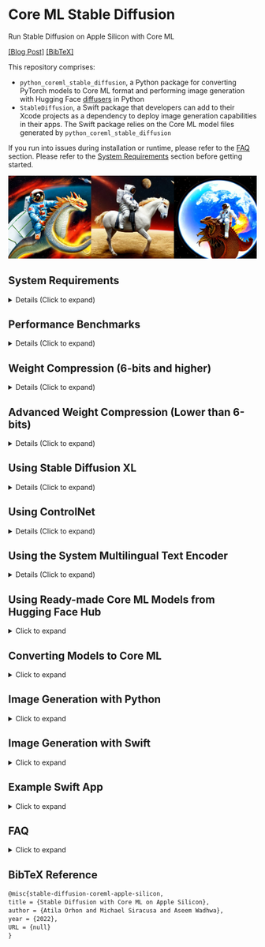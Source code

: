 # Core ML Stable Diffusion

Run Stable Diffusion on Apple Silicon with Core ML

[\[Blog Post\]](https://machinelearning.apple.com/research/stable-diffusion-coreml-apple-silicon) [\[BibTeX\]](#bibtex)


This repository comprises:

- `python_coreml_stable_diffusion`, a Python package for converting PyTorch models to Core ML format and performing image generation with Hugging Face [diffusers](https://github.com/huggingface/diffusers) in Python
- `StableDiffusion`, a Swift package that developers can add to their Xcode projects as a dependency to deploy image generation capabilities in their apps. The Swift package relies on the Core ML model files generated by `python_coreml_stable_diffusion`

If you run into issues during installation or runtime, please refer to the [FAQ](#faq) section. Please refer to the [System Requirements](#system-requirements) section before getting started.

<img src="assets/readme_reel.png">

## <a name="system-requirements"></a> System Requirements

<details>
  <summary> Details (Click to expand) </summary>

Model Conversion:

 macOS  | Python | coremltools |
:------:|:------:|:-----------:|
  13.1  | 3.8    |    7.0      |

Project Build:

  macOS | Xcode | Swift |
:------:|:-----:|:-----:|
  13.1  | 14.3  |  5.8  |

Target Device Runtime:

  macOS | iPadOS, iOS |
:------:|:-----------:|
  13.1  |     16.2    |

Target Device Runtime ([With Memory Improvements](#compression-6-bits-and-higher)):

  macOS | iPadOS, iOS |
:------:|:-----------:|
  14.0  |     17.0    |

Target Device Hardware Generation:

  Mac   |  iPad   | iPhone  |
:------:|:-------:|:-------:|
   M1   |   M1    |  A14    |

</details>


## <a name="performance-benchmark"></a> Performance Benchmarks

<details>
  <summary> Details (Click to expand) </summary>


[`stabilityai/stable-diffusion-2-1-base`](https://huggingface.co/apple/coreml-stable-diffusion-2-1-base) (512x512)



|        Device         | `--compute-unit`| `--attention-implementation` | End-to-End Latency (s) | Diffusion Speed (iter/s) |
| --------------------- | --------------- | ---------------------------- | ---------------------- | ------------------------ |
| iPhone 12 Mini        | `CPU_AND_NE`    |      `SPLIT_EINSUM_V2`       |      18.5*             |        1.44              |
| iPhone 12 Pro Max     | `CPU_AND_NE`    |      `SPLIT_EINSUM_V2`       |      15.4              |        1.45              |
| iPhone 13             | `CPU_AND_NE`    |      `SPLIT_EINSUM_V2`       |      10.8*             |        2.53              |
| iPhone 13 Pro Max     | `CPU_AND_NE`    |      `SPLIT_EINSUM_V2`       |      10.4              |        2.55              |
| iPhone 14             | `CPU_AND_NE`    |      `SPLIT_EINSUM_V2`       |      8.6               |        2.57              |
| iPhone 14 Pro Max     | `CPU_AND_NE`    |      `SPLIT_EINSUM_V2`       |      7.9               |        2.69              |
| iPad Pro (M1)         | `CPU_AND_NE`    |      `SPLIT_EINSUM_V2`       |      11.2              |        2.19              |
| iPad Pro (M2)         | `CPU_AND_NE`    |      `SPLIT_EINSUM_V2`       |      7.0               |        3.07              |

<details>
  <summary> Details (Click to expand) </summary>

- This benchmark was conducted by Apple and Hugging Face using public beta versions of iOS 17.0, iPadOS 17.0 and macOS 14.0 Seed 8 in August 2023.
- The performance data was collected using the `benchmark` branch of the [Diffusers app](https://github.com/huggingface/swift-coreml-diffusers)
- Swift code is not fully optimized, introducing up to ~10% overhead unrelated to Core ML model execution.
- The median latency value across 5 back-to-back end-to-end executions are reported
- The image generation procedure follows the standard configuration: 20 inference steps, 512x512 output image resolution, 77 text token sequence length, classifier-free guidance (batch size of 2 for unet).
- The actual prompt length does not impact performance because the Core ML model is converted with a static shape that computes the forward pass for all of the 77 elements (`tokenizer.model_max_length`) in the text token sequence regardless of the actual length of the input text.
- Weights are compressed to 6 bit precision. Please refer to [this section](#compression-6-bits-and-higher) for details.
- Activations are in float16 precision for both the GPU and the Neural Engine.
- `*` indicates that the [reduceMemory](https://github.com/apple/ml-stable-diffusion/blob/main/swift/StableDiffusion/pipeline/StableDiffusionPipeline.swift#L91) option was enabled which loads and unloads models just-in-time to avoid memory shortage. This added up to 2 seconds to the end-to-end latency.
- In the benchmark table, we report the best performing `--compute-unit` and `--attention-implementation` values per device. The former does not modify the Core ML model and can be applied during runtime. The latter modifies the Core ML model. Note that the best performing compute unit is model version and hardware-specific.
- Note that the performance optimizations in this repository (e.g. `--attention-implementation`) are generally applicable to Transformers and not customized to Stable Diffusion. Better performance may be observed upon custom kernel tuning. Therefore, these numbers do not represent **peak** HW capability.
- Performance may vary across different versions of Stable Diffusion due to architecture changes in the model itself. Each reported number is specific to the model version mentioned in that context.
- Performance may vary due to factors like increased system load from other applications or suboptimal device thermal state.

</details>


[`stabilityai/stable-diffusion-xl-base-1.0-ios`](https://huggingface.co/apple/coreml-stable-diffusion-xl-base-ios) (768x768)

|        Device         | `--compute-unit`| `--attention-implementation` | End-to-End Latency (s) | Diffusion Speed (iter/s) |
| --------------------- | --------------- | ---------------------------- | ---------------------- | ------------------------ |
| iPhone 12 Pro         | `CPU_AND_NE`    |      `SPLIT_EINSUM`          |            116*        |        0.50              |
| iPhone 13 Pro Max     | `CPU_AND_NE`    |      `SPLIT_EINSUM`          |            86*         |        0.68              |
| iPhone 14 Pro Max     | `CPU_AND_NE`    |      `SPLIT_EINSUM`          |            77*         |        0.83              |
| iPhone 15 Pro Max     | `CPU_AND_NE`    |      `SPLIT_EINSUM`          |            31          |        0.85              |
| iPad Pro (M1)         | `CPU_AND_NE`    |      `SPLIT_EINSUM`          |            36          |        0.69              |
| iPad Pro (M2)         | `CPU_AND_NE`    |      `SPLIT_EINSUM`          |            27          |        0.98              |

<details>
  <summary> Details (Click to expand) </summary>

- This benchmark was conducted by Apple and Hugging Face using iOS 17.0.2 and iPadOS 17.0.2 in September 2023.
- The performance data was collected using the `benchmark` branch of the [Diffusers app](https://github.com/huggingface/swift-coreml-diffusers)
- The median latency value across 5 back-to-back end-to-end executions are reported
- The image generation procedure follows this configuration: 20 inference steps, 768x768 output image resolution, 77 text token sequence length, classifier-free guidance (batch size of 2 for unet).
- `Unet.mlmodelc` is compressed to 4.04 bit precision following the [Mixed-Bit Palettization](#compression-lower-than-6-bits) algorithm recipe published [here](https://huggingface.co/apple/coreml-stable-diffusion-mixed-bit-palettization/blob/main/recipes/stabilityai-stable-diffusion-xl-base-1.0_palettization_recipe.json)
- All models except for `Unet.mlmodelc` are compressed to 16 bit precision
- [madebyollin/sdxl-vae-fp16-fix](https://huggingface.co/madebyollin/sdxl-vae-fp16-fix) by [@madebyollin](https://github.com/madebyollin) was used as the source PyTorch model for `VAEDecoder.mlmodelc` in order to enable float16 weight and activation quantization for the VAE model.
- `--attention-implementation SPLIT_EINSUM` is chosen in lieu of `SPLIT_EINSUM_V2` due to the prohibitively long compilation time of the latter
- `*` indicates that the [reduceMemory](https://github.com/apple/ml-stable-diffusion/blob/main/swift/StableDiffusion/pipeline/StableDiffusionPipeline.swift#L91) option was enabled which loads and unloads models just-in-time to avoid memory shortage. This added significant overhead to the end-to-end latency. Note that end-to-end latency difference between `iPad Pro (M1)` and `iPhone 13 Pro Max` despite identical diffusion speed.
- The actual prompt length does not impact performance because the Core ML model is converted with a static shape that computes the forward pass for all of the 77 elements (`tokenizer.model_max_length`) in the text token sequence regardless of the actual length of the input text.
- In the benchmark table, we report the best performing `--compute-unit` and `--attention-implementation` values per device. The former does not modify the Core ML model and can be applied during runtime. The latter modifies the Core ML model. Note that the best performing compute unit is model version and hardware-specific.
- Note that the performance optimizations in this repository (e.g. `--attention-implementation`) are generally applicable to Transformers and not customized to Stable Diffusion. Better performance may be observed upon custom kernel tuning. Therefore, these numbers do not represent **peak** HW capability.
- Performance may vary across different versions of Stable Diffusion due to architecture changes in the model itself. Each reported number is specific to the model version mentioned in that context.
- Performance may vary due to factors like increased system load from other applications or suboptimal device thermal state.


</details>



[`stabilityai/stable-diffusion-xl-base-1.0`](https://huggingface.co/apple/coreml-stable-diffusion-xl-base) (1024x1024)

|        Device         | `--compute-unit`| `--attention-implementation` | End-to-End Latency (s) | Diffusion Speed (iter/s) |
| --------------------- | --------------- | ---------------------------- | ---------------------- | ------------------------ |
| MacBook Pro (M1 Max)  | `CPU_AND_GPU`   |      `ORIGINAL`              |      46                |        0.46              |
| MacBook Pro (M2 Max)  | `CPU_AND_GPU`   |      `ORIGINAL`              |      37                |        0.57              |
| Mac Studio (M1 Ultra) | `CPU_AND_GPU`   |      `ORIGINAL`              |      25                |        0.89              |
| Mac Studio (M2 Ultra) | `CPU_AND_GPU`   |      `ORIGINAL`              |      20                |        1.11              |

<details>
  <summary> Details (Click to expand) </summary>

- This benchmark was conducted by Apple and Hugging Face using public beta versions of iOS 17.0, iPadOS 17.0 and macOS 14.0 in July 2023.
- The performance data was collected by running the `StableDiffusion` Swift pipeline.
- The median latency value across 3 back-to-back end-to-end executions are reported
- The image generation procedure follows the standard configuration: 20 inference steps, 1024x1024 output image resolution, classifier-free guidance (batch size of 2 for unet).
- Weights and activations are in float16 precision
- Performance may vary across different versions of Stable Diffusion due to architecture changes in the model itself. Each reported number is specific to the model version mentioned in that context.
- Performance may vary due to factors like increased system load from other applications or suboptimal device thermal state. Given these factors, we do not report sub-second variance in latency.

</details>
</details>


## <a name="compression-6-bits-and-higher"></a> Weight Compression (6-bits and higher)

<details>
  <summary> Details (Click to expand) </summary>

coremltools-7.0 supports advanced weight compression techniques for [pruning](https://coremltools.readme.io/v7.0/docs/pruning), [palettization](https://coremltools.readme.io/v7.0/docs/palettization-overview) and [linear 8-bit quantization](https://coremltools.readme.io/v7.0/docs/quantization-aware-training). For these techniques, `coremltools.optimize.torch.*` includes APIs that require fine-tuning to maintain accuracy at higher compression rates whereas `coremltools.optimize.coreml.*` includes APIs that are applied post-training and are data-free.

We demonstrate how data-free [post-training palettization](https://coremltools.readme.io/v7.0/docs/post-training-palettization) implemented in `coremltools.optimize.coreml.palettize_weights` enables us to achieve greatly improved performance for Stable Diffusion on mobile devices. This API implements the [Fast Exact k-Means](https://arxiv.org/abs/1701.07204) algorithm for optimal weight clustering which yields more accurate palettes. Using `--quantize-nbits {2,4,6,8}` during [conversion](#converting-models-to-coreml) is going to apply this compression to the unet and text_encoder models.

For best results, we recommend [training-time palettization](https://coremltools.readme.io/v7.0/docs/training-time-palettization): `coremltools.optimize.torch.palettization.DKMPalettizer` if fine-tuning your model is feasible. This API implements the [Differentiable k-Means (DKM)](https://machinelearning.apple.com/research/differentiable-k-means) learned palettization algorithm. In this exercise, we stick to post-training palettization for the sake of simplicity and ease of reproducibility.

The Neural Engine is capable of accelerating models with low-bit palettization: 1, 2, 4, 6 or 8 bits. With iOS 17 and macOS 14, compressed weights for Core ML models can be just-in-time decompressed during runtime (as opposed to ahead-of-time decompression upon load) to match the precision of activation tensors. This yields significant memory savings and enables models to run on devices with smaller RAM (e.g. iPhone 12 Mini). In addition, compressed weights are faster to fetch from memory which reduces the latency of memory bandwidth-bound layers. The just-in-time decompression behavior depends on the compute unit, layer type and hardware generation.

| Weight Precision | `--compute-unit`   | [`stabilityai/stable-diffusion-2-1-base`](https://huggingface.co/apple/coreml-stable-diffusion-2-1-base) generating *"a high quality photo of a surfing dog"* |
| :---------------:| :----------------: | ------------------------------------------------------  |
| 6-bit            | cpuAndNeuralEngine | <img src="assets/palette6_cpuandne_readmereel.png"> |
| 16-bit           | cpuAndNeuralEngine | <img src="assets/float16_cpuandne_readmereel.png">  |
| 16-bit           | cpuAndGPU          | <img src="assets/float16_gpu_readmereel.png"> |

Note that there are minor differences across 16-bit (float16) and 6-bit results. These differences are comparable to the differences across float16 and float32 or differences across compute units as exemplified above. We recommend a minimum of 6 bits for palettizing Stable Diffusion. Smaller number of bits (1, 2 and 4) will require either fine-tuning or advanced palettization techniques such as [MBP](#compression-lower-than-6-bits).

Resources:
- [Core ML Tools Docs: Optimizing Models](https://coremltools.readme.io/v7.0/docs/optimizing-models)
- [WWDC23 Session Video: Use Core ML Tools for machine learning model compression](https://developer.apple.com/videos/play/wwdc2023/10047)

</details>

## <a name="compression-lower-than-6-bits"></a> Advanced Weight Compression (Lower than 6-bits)

<details>
  <summary> Details (Click to expand) </summary>

This section describes an advanced compression algorithm called [Mixed-Bit Palettization (MBP)](https://huggingface.co/blog/stable-diffusion-xl-coreml#what-is-mixed-bit-palettization) built on top of the [Post-Training Weight Palettization tools from coremltools-7.0](https://apple.github.io/coremltools/docs-guides/source/post-training-palettization.html).

MBP builds a per-layer "palettization recipe" by picking a suitable number of bits among the Neural Engine supported bit-widths of 1, 2, 4, 6 and 8 in order to achieve the minimum average bit-width while maintaining a desired level of signal strength. The signal strength is measured by comparing the compressed model's output to that of the original float16 model. Given the same random seed and text prompts, PSNR between denoised latents is computed. The compression rate will depend on the model version as well as the tolerance for signal loss (drop in PSNR) since this algorithm is adaptive.

| 3.41-bit | 4.50-bit | 6.55-bit | 16-bit (original) |
| :-------:| :-------:| :-------:| :----------------:|
| <img src="assets/mbp/a_high_quality_photo_of_a_surfing_dog.7667.final_3.41-bits.png"> | <img src="assets/mbp/a_high_quality_photo_of_a_surfing_dog.7667.final_4.50-bits.png">  | <img src="assets/mbp/a_high_quality_photo_of_a_surfing_dog.7667.final_6.55-bits.png"> | <img src="assets/mbp/a_high_quality_photo_of_a_surfing_dog.7667.final_float16_original.png"> |


For example, the original float16 [stabilityai/stable-diffusion-xl-base-1.0](https://huggingface.co/stabilityai/stable-diffusion-xl-base-1.0) model has an ~82 dB signal strength. Naively applying [linear 8-bit quantization](https://coremltools.readme.io/docs/data-free-quantization) to the Unet model drops the signal to ~65 dB. Instead, applying MBP yields an average of 2.81-bits quantization while maintaining a signal strength of ~67 dB. This technique generally yields better results compared to using `--quantize-nbits` during model conversion but requires a "pre-analysis" run that takes up to a few hours on a single GPU (`mps` or `cuda`).

Here is the signal strength (PSNR in dB) versus model size reduction (% of float16 size) for `stabilityai/stable-diffusion-xl-base-1.0`. The `{1,2,4,6,8}-bit` curves are generated by progresssively palettizing more layers using a palette with fixed number of bits. The layers were ordered in ascending order of their isolated impact to end-to-end signal strength so the cumulative compression's impact is delayed as much as possible. The mixed-bit curve is based on falling back to a higher number of bits as soon as a layer's isolated impact to end-to-end signal integrity drops below a threshold. Note that all curves based on palettization outperform linear 8-bit quantization at the same model size except for 1-bit.

<img src="assets/mbp/stabilityai_stable-diffusion-xl-base-1.0_psnr_vs_size.png" width="640">

Here are the steps for applying this technique on another model version:

**Step 1:** Run the pre-analysis script to generate "recipes" with varying signal strength:

```python
python -m python_coreml_stable_diffusion.mixed_bit_compression_pre_analysis --model-version <model-version> -o <output-dir>
```

For popular base models, you may find the pre-computed pre-analysis results [here](https://huggingface.co/apple/coreml-stable-diffusion-mixed-bit-palettization/tree/main/recipes). Fine-tuned models models are likely to honor the recipes of their corresponding base models but this is untested.


**Step 2:** The resulting JSON file from Step 1 will list "baselines", e.g.:

```json
{
  "model_version": "stabilityai/stable-diffusion-xl-base-1.0",
  "baselines": {
    "original": 82.2,
    "linear_8bit": 66.025,
    "recipe_6.55_bit_mixedpalette": 79.9,
    "recipe_5.52_bit_mixedpalette": 78.2,
    "recipe_4.89_bit_mixedpalette": 76.8,
    "recipe_4.41_bit_mixedpalette": 75.5,
    "recipe_4.04_bit_mixedpalette": 73.2,
    "recipe_3.67_bit_mixedpalette": 72.2,
    "recipe_3.32_bit_mixedpalette": 71.4,
    "recipe_3.19_bit_mixedpalette": 70.4,
    "recipe_3.08_bit_mixedpalette": 69.6,
    "recipe_2.98_bit_mixedpalette": 68.6,
    "recipe_2.90_bit_mixedpalette": 67.8,
    "recipe_2.83_bit_mixedpalette": 67.0,
    "recipe_2.71_bit_mixedpalette": 66.3
  },
}
```

Among these baselines, select a recipe based on your desired signal strength. We recommend palettizing to ~4 bits depending on the use case even if the signal integrity for lower bit values are higher than the linear 8-bit quantization baseline.

Finally, apply the selected recipe to the float16 Core ML model as follows:

```python
python -m python_coreml_stable_diffusion.mixed_bit_compression_apply --mlpackage-path <path-to-float16-unet-mlpackage> -o <output-dir> --pre-analysis-json-path <path-to--pre-analysis-json> --selected-recipe <selected-recipe-string-key>
```

An example `<selected-recipe-string-key>` would be `"recipe_4.50_bit_mixedpalette"` which achieves an average of 4.50-bits compression (compressed from ~5.2GB to ~1.46GB for SDXL). Please note that signal strength does not directly map to image-text alignment. Always verify that your MBP-compressed model variant is accurately generating images for your test prompts.

</details>

## <a name="using-stable-diffusion-xl"></a> Using Stable Diffusion XL

<details>
  <summary> Details (Click to expand) </summary>

### Model Conversion

e.g.:

```bash
python -m python_coreml_stable_diffusion.torch2coreml --convert-unet --convert-vae-decoder --convert-text-encoder --xl-version --model-version stabilityai/stable-diffusion-xl-base-1.0 --refiner-version stabilityai/stable-diffusion-xl-refiner-1.0 --bundle-resources-for-swift-cli --attention-implementation {ORIGINAL,SPLIT_EINSUM} -o <output-dir>
```

- `--xl-version`: Additional argument to pass to the conversion script when specifying an XL model
- `--refiner-version`: Additional argument to pass to the conversion script when specifying an XL refiner model, required for ["Ensemble of Expert Denoisers"](https://huggingface.co/docs/diffusers/main/en/api/pipelines/stable_diffusion/stable_diffusion_xl#1-ensemble-of-expert-denoisers) inference.
- `--attention-implementation`: `ORIGINAL` is recommended for `cpuAndGPU` for deployment on Mac
- `--attention-implementation`: `SPLIT_EINSUM` is recommended for `cpuAndNeuralEngine` for deployment on iPhone & iPad
- `--attention-implementation`: `SPLIT_EINSUM_V2` is not recommended for Stable Diffusion XL because of prohibitively long compilation time
- **Tip:** Adding `--latent-h 96 --latent-w 96` is recommended for iOS and iPadOS deployment which leads to 768x768 generation as opposed to the default 1024x1024.
- **Tip:** Due to known float16 overflow issues in the original Stable Diffusion XL VAE, [the model conversion script enforces float32 precision](https://github.com/apple/ml-stable-diffusion/blob/main/python_coreml_stable_diffusion/torch2coreml.py#L486). Using a custom VAE version such as [madebyollin/sdxl-vae-fp16-fix](https://huggingface.co/madebyollin/sdxl-vae-fp16-fix) by [@madebyollin](https://github.com/madebyollin) via `--custom-vae-version madebyollin/sdxl-vae-fp16-fix` will restore the default float16 precision for VAE.

### Swift Inference

```bash
swift run StableDiffusionSample <prompt> --resource-path <output-mlpackages-directory/Resources> --output-path <output-dir> --compute-units {cpuAndGPU,cpuAndNeuralEngine} --xl
```
- Only the `base` model is required, `refiner` model is optional and will be used by default if provided in the resource directory
- ControlNet for XL is not yet supported

### Python Inference

```bash
python -m python_coreml_stable_diffusion.pipeline --prompt <prompt> --compute-unit {CPU_AND_GPU,CPU_AND_NE} -o <output-dir> -i <output-mlpackages-directory/Resources> --model-version stabilityai/stable-diffusion-xl-base-1.0
```
- `refiner` model is not yet supported
- ControlNet for XL is not yet supported

</details>

## <a name="using-controlnet"></a> Using ControlNet

<details>
  <summary> Details (Click to expand) </summary>

Example results using the prompt *"a high quality photo of a surfing dog"* conditioned on the scribble (leftmost):

<img src="assets/controlnet_readme_reel.png">

[ControlNet](https://huggingface.co/lllyasviel/ControlNet) allows users to condition image generation with Stable Diffusion on signals such as edge maps, depth maps, segmentation maps, scribbles and pose. Thanks to [@ryu38's contribution](https://github.com/apple/ml-stable-diffusion/pull/153), both the Python CLI and the Swift package support ControlNet models. Please refer to [this section](#converting-models-to-coreml) for details on setting up Stable Diffusion with ControlNet.

Note that ControlNet is not yet supported for Stable Diffusion XL.

</details>

## <a name="system-multilingual-text-encoder"></a> Using the System Multilingual Text Encoder

<details>
  <summary> Details (Click to expand) </summary>

With iOS 17 and macOS 14, `NaturalLanguage` framework introduced the [NLContextualEmbedding](https://developer.apple.com/documentation/naturallanguage/nlcontextualembedding) which provides Transformer-based textual embeddings for Latin (20 languages), Cyrillic (4 languages) and CJK (3 languages) scripts. The WWDC23 session titled [Explore Natural Language multilingual models](https://developer.apple.com/videos/play/wwdc2023/10042) demonstrated how this powerful new model can be used by developers to train downstream tasks such as multilingual image generation with Stable Diffusion.

The code to reproduce this demo workflow is made available in this repository. There are several ways in which this workflow can be implemented. Here is an example:

**Step 1:** Curate an image-text dataset with the desired languages.

**Step 2:** Pre-compute the NLContextualEmbedding values and replace the text strings with these embedding vectors in your dataset.

**Step 3:** Fine-tune a base model from Hugging Face Hub that is compatible with the [StableDiffusionPipeline](https://huggingface.co/docs/diffusers/api/pipelines/stable_diffusion/overview) by using your new dataset and replacing the default text_encoder with your pre-computed NLContextualEmbedding values.

**Step 4:** In order to be able to swap the text_encoder of a base model without training new layers, the base model's `text_encoder.hidden_size` must match that of NLContextualEmbedding. If it doesn't, you will need to train a linear projection layer to map between the two dimensionalities. After fine-tuning, this linear layer should be converted to CoreML as follows:

```shell
python -m python_coreml_stable_diffusion.multilingual_projection --input-path <path-to-projection-torchscript> --output-dir <output-dir>
```

The command above will yield a `MultilingualTextEncoderProjection.mlmodelc` file under `--output-dir` and this should be colocated with the rest of the Core ML model assets that were generated through `--bundle-resources-for-swift-cli`.

**Step 5:** The multilingual system text encoder can now be invoked by setting `useMultilingualTextEncoder` to true when initializing a pipeline or setting `--use-multilingual-text-encoder` in the CLI. Note that the model assets are distributed over-the-air so the first invocation will trigger asset downloads which is less than 100MB.


Resources:
- [WWDC23 Session Video: Explore Natural Language multilingual models](https://developer.apple.com/videos/play/wwdc2023/10042)
- [NLContextualEmbedding API Documentation](https://developer.apple.com/documentation/naturallanguage/nlcontextualembedding)

</details>

## <a name="using-converted-weights"></a> Using Ready-made Core ML Models from Hugging Face Hub

<details>
  <summary> Click to expand </summary>

🤗 Hugging Face ran the [conversion procedure](#converting-models-to-coreml) on the following models and made the Core ML weights publicly available on the Hub. If you would like to convert a version of Stable Diffusion that is not already available on the Hub, please refer to the [Converting Models to Core ML](#converting-models-to-core-ml).

* 6-bit quantized models (suitable for iOS 17 and macOS 14):
  - [`CompVis/stable-diffusion-v1-4`](https://huggingface.co/apple/coreml-stable-diffusion-1-4-palettized)
  - [`runwayml/stable-diffusion-v1-5`](https://huggingface.co/apple/coreml-stable-diffusion-v1-5-palettized)
  - [`stabilityai/stable-diffusion-2-base`](https://huggingface.co/apple/coreml-stable-diffusion-2-base-palettized)
  - [`stabilityai/stable-diffusion-2-1-base`](https://huggingface.co/apple/coreml-stable-diffusion-2-1-base-palettized)

* Mixed-bit quantized models
- [`stabilityai/stable-diffusion-xl-base-1.0`](https://huggingface.co/apple/coreml-stable-diffusion-mixed-bit-palettization)
- [`stabilityai/stable-diffusion-xl-base-1.0-ios`](https://huggingface.co/apple/coreml-stable-diffusion-xl-base-ios)

* Uncompressed models:
  - [`CompVis/stable-diffusion-v1-4`](https://huggingface.co/apple/coreml-stable-diffusion-v1-4)
  - [`runwayml/stable-diffusion-v1-5`](https://huggingface.co/apple/coreml-stable-diffusion-v1-5)
  - [`stabilityai/stable-diffusion-2-base`](https://huggingface.co/apple/coreml-stable-diffusion-2-base)
  - [`stabilityai/stable-diffusion-2-1-base`](https://huggingface.co/apple/coreml-stable-diffusion-2-1-base)
  - [`stabilityai/stable-diffusion-xl-base-1.0`](https://huggingface.co/apple/coreml-stable-diffusion-xl-base)
  - [`stabilityai/stable-diffusion-xl-{base+refiner}-1.0`](https://huggingface.co/apple/coreml-stable-diffusion-xl-base-with-refiner)

If you want to use any of those models you may download the weights and proceed to [generate images with Python](#image-generation-with-python) or [Swift](#image-generation-with-swift).

There are several variants in each model repository. You may clone the whole repos using `git` and `git lfs` to download all variants, or selectively download the ones you need.

To clone the repos using `git`, please follow this process:

**Step 1:** Install the `git lfs` extension for your system.

`git lfs` stores large files outside the main git repo, and it downloads them from the appropriate server after you clone or checkout. It is available in most package managers, check [the installation page](https://git-lfs.com) for details.

**Step 2:** Enable `git lfs` by running this command once:

```bash
git lfs install
```

**Step 3:** Use `git clone` to download a copy of the repo that includes all model variants. For Stable Diffusion version 1.4, you'd issue the following command in your terminal:

```bash
git clone https://huggingface.co/apple/coreml-stable-diffusion-v1-4
```

If you prefer to download specific variants instead of cloning the repos, you can use the `huggingface_hub` Python library. For example, to do generation in Python using the `ORIGINAL` attention implementation (read [this section](#converting-models-to-core-ml) for details), you could use the following helper code:

```Python
from huggingface_hub import snapshot_download
from pathlib import Path

repo_id = "apple/coreml-stable-diffusion-v1-4"
variant = "original/packages"

model_path = Path("./models") / (repo_id.split("/")[-1] + "_" + variant.replace("/", "_"))
snapshot_download(repo_id, allow_patterns=f"{variant}/*", local_dir=model_path, local_dir_use_symlinks=False)
print(f"Model downloaded at {model_path}")
```

`model_path` would be the path in your local filesystem where the checkpoint was saved. Please, refer to [this post](https://huggingface.co/blog/diffusers-coreml) for additional details.

</details>

## <a name="converting-models-to-coreml"></a> Converting Models to Core ML

<details>
  <summary> Click to expand </summary>

**Step 1:** Create a Python environment and install dependencies:

```bash
conda create -n coreml_stable_diffusion python=3.8 -y
conda activate coreml_stable_diffusion
cd /path/to/cloned/ml-stable-diffusion/repository
pip install -e .
```

**Step 2:** Log in to or register for your [Hugging Face account](https://huggingface.co), generate a [User Access Token](https://huggingface.co/settings/tokens) and use this token to set up Hugging Face API access by running `huggingface-cli login` in a Terminal window.

**Step 3:** Navigate to the version of Stable Diffusion that you would like to use on [Hugging Face Hub](https://huggingface.co/models?search=stable-diffusion) and accept its Terms of Use. The default model version is [CompVis/stable-diffusion-v1-4](https://huggingface.co/CompVis/stable-diffusion-v1-4). The model version may be changed by the user as described in the next step.

**Step 4:** Execute the following command from the Terminal to generate Core ML model files (`.mlpackage`)

```shell
python -m python_coreml_stable_diffusion.torch2coreml --convert-unet --convert-text-encoder --convert-vae-decoder --convert-safety-checker --model-version <model-version-string-from-hub> -o <output-mlpackages-directory>
```

**WARNING:** This command will download several GB worth of PyTorch checkpoints from Hugging Face. Please ensure that you are on Wi-Fi and have enough disk space.

This generally takes 15-20 minutes on an M1 MacBook Pro. Upon successful execution, the 4 neural network models that comprise Stable Diffusion will have been converted from PyTorch to Core ML (`.mlpackage`) and saved into the specified `<output-mlpackages-directory>`. Some additional notable arguments:

- `--model-version`: The model version name as published on the [Hugging Face Hub](https://huggingface.co/models?search=stable-diffusion)

- `--refiner-version`: The refiner version name as published on the [Hugging Face Hub](https://huggingface.co/models?search=stable-diffusion). This is optional and if specified, this argument will convert and bundle the refiner unet alongside the model unet.

- `--bundle-resources-for-swift-cli`: Compiles all 4 models and bundles them along with necessary resources for text tokenization into `<output-mlpackages-directory>/Resources` which should provided as input to the Swift package. This flag is not necessary for the diffusers-based Python pipeline. However using these compiled models in Python will significantly speed up inference.

- `--quantize-nbits`: Quantizes the weights of unet and text_encoder models down to 2, 4, 6 or 8 bits using a globally optimal k-means clustering algorithm. By default all models are weight-quantized to 16 bits even if this argument is not specified. Please refer to [this section](#compression-6-bits-and-higher for details and further guidance on weight compression.

- `--chunk-unet`: Splits the Unet model in two approximately equal chunks (each with less than 1GB of weights) for mobile-friendly deployment. This is **required** for Neural Engine deployment on iOS and iPadOS if weights are not quantized to 6-bits or less (`--quantize-nbits {2,4,6}`). This is not required for macOS. Swift CLI is able to consume both the chunked and regular versions of the Unet model but prioritizes the former. Note that chunked unet is not compatible with the Python pipeline because Python pipeline is intended for macOS only.

- `--attention-implementation`: Defaults to `SPLIT_EINSUM` which is the implementation described in [Deploying Transformers on the Apple Neural Engine](https://machinelearning.apple.com/research/neural-engine-transformers). `--attention-implementation SPLIT_EINSUM_V2` yields 10-30% improvement for mobile devices, still targeting the Neural Engine. `--attention-implementation ORIGINAL` will switch to an alternative implementation that should be used for CPU or GPU deployment on some Mac devices. Please refer to the [Performance Benchmark](#performance-benchmark) section for further guidance.

- `--check-output-correctness`: Compares original PyTorch model's outputs to final Core ML model's outputs. This flag increases RAM consumption significantly so it is recommended only for debugging purposes.

- `--convert-controlnet`: Converts ControlNet models specified after this option. This can also convert multiple models if you specify like `--convert-controlnet lllyasviel/sd-controlnet-mlsd lllyasviel/sd-controlnet-depth`.

- `--unet-support-controlnet`: enables a converted UNet model to receive additional inputs from ControlNet. This is required for generating image with using ControlNet and saved with a different name, `*_control-unet.mlpackage`, distinct from normal UNet. On the other hand, this UNet model can not work without ControlNet. Please use normal UNet for just txt2img.

- `--convert-vae-encoder`: not required for text-to-image applications. Required for image-to-image applications in order to map the input image to the latent space.

</details>

## <a name="image-generation-with-python"></a> Image Generation with Python

<details>
  <summary> Click to expand </summary>

Run text-to-image generation using the example Python pipeline based on [diffusers](https://github.com/huggingface/diffusers):

```shell
python -m python_coreml_stable_diffusion.pipeline --prompt "a photo of an astronaut riding a horse on mars" -i <core-ml-model-directory> -o </path/to/output/image> --compute-unit ALL --seed 93
```
Please refer to the help menu for all available arguments: `python -m python_coreml_stable_diffusion.pipeline -h`. Some notable arguments:

- `-i`: Should point to the `-o` directory from Step 4 of [Converting Models to Core ML](#converting-models-to-coreml) section from above. If you specified `--bundle-resources-for-swift-cli` during conversion, then use the resulting `Resources` folder (which holds the compiled `.mlmodelc` files). The compiled models load much faster after first use.
- `--model-version`: If you overrode the default model version while converting models to Core ML, you will need to specify the same model version here.
- `--compute-unit`: Note that the most performant compute unit for this particular implementation may differ across different hardware. `CPU_AND_GPU` or `CPU_AND_NE` may be faster than `ALL`. Please refer to the [Performance Benchmark](#performance-benchmark) section for further guidance.
- `--scheduler`: If you would like to experiment with different schedulers, you may specify it here. For available options, please see the help menu. You may also specify a custom number of inference steps by `--num-inference-steps` which defaults to 50.
- `--controlnet`: ControlNet models specified with this option are used in image generation. Use this option in the format `--controlnet lllyasviel/sd-controlnet-mlsd lllyasviel/sd-controlnet-depth` and make sure to use `--controlnet-inputs` in conjunction.
- `--controlnet-inputs`: Image inputs corresponding to each ControlNet model. Please provide image paths in same order as models in `--controlnet`, for example: `--controlnet-inputs image_mlsd image_depth`.

</details>

## <a name="image-gen-swift"></a> Image Generation with Swift

<details>
  <summary> Click to expand </summary>

### Example CLI Usage
```shell
swift run StableDiffusionSample "a photo of an astronaut riding a horse on mars" --resource-path <output-mlpackages-directory>/Resources/ --seed 93 --output-path </path/to/output/image>
```
The output will be named based on the prompt and random seed:
e.g. `</path/to/output/image>/a_photo_of_an_astronaut_riding_a_horse_on_mars.93.final.png`

Please use the `--help` flag to learn about batched generation and more.

### Example Library Usage

```swift
import StableDiffusion
...
let pipeline = try StableDiffusionPipeline(resourcesAt: resourceURL)
pipeline.loadResources()
let image = try pipeline.generateImages(prompt: prompt, seed: seed).first
```
On iOS, the `reduceMemory` option should be set to `true` when constructing `StableDiffusionPipeline`

### Swift Package Details

This Swift package contains two products:

- `StableDiffusion` library
- `StableDiffusionSample` command-line tool

Both of these products require the Core ML models and tokenization resources to be supplied. When specifying resources via a directory path that directory must contain the following:

- `TextEncoder.mlmodelc` or `TextEncoder2.mlmodelc (text embedding model)
- `Unet.mlmodelc` or `UnetChunk1.mlmodelc` & `UnetChunk2.mlmodelc` (denoising autoencoder model)
- `VAEDecoder.mlmodelc` (image decoder model)
- `vocab.json` (tokenizer vocabulary file)
- `merges.text` (merges for byte pair encoding file)

Optionally, for image2image, in-painting, or similar:

- `VAEEncoder.mlmodelc` (image encoder model) 

Optionally, it may also include the safety checker model that some versions of Stable Diffusion include:

- `SafetyChecker.mlmodelc`

Optionally, for the SDXL refiner:

- `UnetRefiner.mlmodelc` (refiner unet model) 

Optionally, for ControlNet:

- `ControlledUNet.mlmodelc` or `ControlledUnetChunk1.mlmodelc` & `ControlledUnetChunk2.mlmodelc` (enabled to receive ControlNet values)
- `controlnet/` (directory containing ControlNet models)
  - `LllyasvielSdControlnetMlsd.mlmodelc` (for example, from lllyasviel/sd-controlnet-mlsd)
  - `LllyasvielSdControlnetDepth.mlmodelc` (for example, from lllyasviel/sd-controlnet-depth)
  - Other models you converted

Note that the chunked version of Unet is checked for first. Only if it is not present will the full `Unet.mlmodelc` be loaded. Chunking is required for iOS and iPadOS and not necessary for macOS.

</details>

## <a name="swift-app"></a> Example Swift App

<details>
  <summary> Click to expand </summary>

🤗 Hugging Face created an [open-source demo app](https://github.com/huggingface/swift-coreml-diffusers) on top of this library. It's written in native Swift and Swift UI, and runs on macOS, iOS and iPadOS. You can use the code as a starting point for your app, or to see how to integrate this library in your own projects.

Hugging Face has made the app [available in the Mac App Store](https://apps.apple.com/app/diffusers/id1666309574?mt=12).

</details>


##  <a name="faq"></a> FAQ

<details>
  <summary> Click to expand </summary>
<details>


<summary> <b> Q1: </b> <code> ERROR: Failed building wheel for tokenizers or error: can't find Rust compiler </code> </summary>

<b> A1: </b> Please review this [potential solution](https://github.com/huggingface/transformers/issues/2831#issuecomment-592724471).
</details>


<details>
<summary> <b> Q2: </b> <code> RuntimeError: {NSLocalizedDescription = "Error computing NN outputs." </code> </summary>

<b> A2: </b> There are many potential causes for this error. In this context, it is highly likely to be encountered when your system is under increased memory pressure from other applications. Reducing memory utilization of other applications is likely to help alleviate the issue.
</details>

<details>
<summary> <b> <a name="low-mem-conversion"></a> Q3: </b> My Mac has 8GB RAM and I am converting models to Core ML using the example command. The process is getting killed because of memory issues. How do I fix this issue? </summary>

<b> A3: </b>  In order to minimize the memory impact of the model conversion process, please execute the following command instead:

```bash
python -m python_coreml_stable_diffusion.torch2coreml --convert-vae-encoder --model-version <model-version-string-from-hub> -o <output-mlpackages-directory> && \
python -m python_coreml_stable_diffusion.torch2coreml --convert-vae-decoder --model-version <model-version-string-from-hub> -o <output-mlpackages-directory> && \
python -m python_coreml_stable_diffusion.torch2coreml --convert-unet --model-version <model-version-string-from-hub> -o <output-mlpackages-directory> && \
python -m python_coreml_stable_diffusion.torch2coreml --convert-text-encoder --model-version <model-version-string-from-hub> -o <output-mlpackages-directory> && \
python -m python_coreml_stable_diffusion.torch2coreml --convert-safety-checker --model-version <model-version-string-from-hub> -o <output-mlpackages-directory> &&
```

If you need `--chunk-unet`, you may do so in yet another independent command which will reuse the previously exported Unet model and simply chunk it in place:

```bash
python -m python_coreml_stable_diffusion.torch2coreml --convert-unet --chunk-unet -o <output-mlpackages-directory>
```

</details>

<details>
<summary> <b> Q4: </b> My Mac has 8GB RAM, should image generation work on my machine? </summary>

<b> A4: </b> Yes! Especially the `--compute-unit CPU_AND_NE` option should work under reasonable system load from other applications. Note that part of the [Example Results](#example-results) were generated using an M2 MacBook Air with 8GB RAM.
</details>

<details>
<summary> <b> Q5: </b> Every time I generate an image using the Python pipeline, loading all the Core ML models takes 2-3 minutes. Is this expected? </summary>

<b> A5: </b> Both `.mlpackage` and `.mlmodelc` models are compiled (also known as "model preparation" in Core ML terms) upon first load when a specific compute unit is specified. `.mlpackage` does not cache this compiled asset so each model load retriggers this compilation which may take up to a few minutes. On the other hand, `.mlmodelc` files do cache this compiled asset and non-first load times are reduced to just a few seconds.

In order to benefit from compilation caching, you may use the `.mlmodelc` assets instead of `.mlpackage` assets in both Swift (default) and Python (possible thanks to [@lopez-hector](https://github.com/lopez-hector)'s [contribution](https://github.com/apple/ml-stable-diffusion/commit/f3a212491cf531dd88493c89ad3d98d016db407f)) image generation pipelines.


</details>


<details>
<summary> <b> <a name="q-mobile-app"></a> Q6: </b> I want to deploy <code>StableDiffusion</code>, the Swift package, in my mobile app. What should I be aware of? </summary>

<b> A6: </b>The [Image Generation with Swift](#image-gen-swift) section describes the minimum SDK and OS versions as well as the device models supported by this package. We recommend carefully testing the package on the device with the least amount of RAM available among your deployment targets.

The image generation process in `StableDiffusion` can yield over 2 GB of peak memory during runtime depending on the compute units selected.  On iPadOS, we recommend using `.cpuAndNeuralEngine` in your configuration and the `reduceMemory` option when constructing a `StableDiffusionPipeline` to minimize memory pressure.

If your app crashes during image generation, consider adding the [Increased Memory Limit](https://developer.apple.com/documentation/bundleresources/entitlements/com_apple_developer_kernel_increased-memory-limit) capability to inform the system that some of your app’s core features may perform better by exceeding the default app memory limit on supported devices.
 
On iOS, depending on the iPhone model, Stable Diffusion model versions, selected compute units, system load and design of your app, this may still not be sufficient to keep your apps peak memory under the limit. Please remember, because the device shares memory between apps and iOS processes, one app using too much memory can compromise the user experience across the whole device.

We **strongly recommend** compressing your models following the recipes in [Advanced Weight Compression (Lower than 6-bits)](#compression-lower-than-6-bits) for iOS deployment. This reduces the peak RAM usage by up to 75% (from 16-bit to 4-bit) while preserving model output quality.

</details>

<details>
<summary> <b> Q7: </b> How do I generate images with different resolutions using the same Core ML models? </summary>

<b> A7: </b> The current version of `python_coreml_stable_diffusion` does not support single-model multi-resolution out of the box. However, developers may fork this project and leverage the [flexible shapes](https://coremltools.readme.io/docs/flexible-inputs) support from coremltools to extend the `torch2coreml` script by using `coremltools.EnumeratedShapes`. Note that, while the `text_encoder` is agnostic to the image resolution, the inputs and outputs of `vae_decoder` and `unet` models are dependent on the desired image resolution.
</details>

<details>
<summary> <b> Q8: </b> Are the Core ML and PyTorch generated images going to be identical? </summary>

<b> A8: </b> If desired, the generated images across PyTorch and Core ML can be made approximately identical. However, it is not guaranteed by default. There are several factors that might lead to different images across PyTorch and Core ML:


  <b> 1. Random Number Generator Behavior </b>

  The main source of potentially different results across PyTorch and Core ML is the Random Number Generator ([RNG](https://en.wikipedia.org/wiki/Random_number_generation)) behavior. PyTorch and Numpy have different sources of randomness. `python_coreml_stable_diffusion` generally relies on Numpy for RNG (e.g. latents initialization) and `StableDiffusion` Swift Library reproduces this RNG behavior by default. However, PyTorch-based pipelines such as Hugging Face `diffusers` relies on PyTorch's RNG behavior. Thanks to @liuliu's [contributions](https://github.com/apple/ml-stable-diffusion/pull/124), one can match the PyTorch (CPU/GPU) RNG behavior in Swift by specifying `--rng torch/cuda` which selects the `torchRNG/cudaRNG` mode.

  <b> 2. PyTorch </b>

  *"Completely reproducible results are not guaranteed across PyTorch releases, individual commits, or different platforms. Furthermore, results may not be reproducible between CPU and GPU executions, even when using identical seeds."* ([source](https://pytorch.org/docs/stable/notes/randomness.html#reproducibility)).

  <b> 3. Model Function Drift During Conversion </b>

  The difference in outputs across corresponding PyTorch and Core ML models is a potential cause. The signal integrity is tested during the conversion process (enabled via `--check-output-correctness` argument to  `python_coreml_stable_diffusion.torch2coreml`) and it is verified to be above a minimum [PSNR](https://en.wikipedia.org/wiki/Peak_signal-to-noise_ratio) value as tested on random inputs. Note that this is simply a sanity check and does not guarantee this minimum PSNR across all possible inputs. Furthermore, the results are not guaranteed to be identical when executing the same Core ML models across different compute units. This is not expected to be a major source of difference as the sample visual results indicate in [this section](#compression-6-bits-and-higher).

  <b> 4. Weights and Activations Data Type </b>

  When quantizing models from float32 to lower-precision data types such as float16, the generated images are [known to vary slightly](https://lambdalabs.com/blog/inference-benchmark-stable-diffusion) in semantics even when using the same PyTorch model. Core ML models generated by coremltools have float16 weights and activations by default [unless explicitly overridden](https://github.com/apple/coremltools/blob/main/coremltools/converters/_converters_entry.py#L256). This is not expected to be a major source of difference.

</details>

<details>
<summary> <b> Q9: </b> The model files are very large, how do I avoid a large binary for my App? </summary>

<b> A9: </b> The recommended option is to prompt the user to download these assets upon first launch of the app. This keeps the app binary size independent of the Core ML models being deployed. Disclosing the size of the download to the user is extremely important as there could be data charges or storage impact that the user might not be comfortable with.

</details>

<details>
<summary> <b> Q10: </b>  <code> `Could not initialize NNPACK! Reason: Unsupported hardware`  </code> </summary>

<b> A10: </b> This warning is safe to ignore in the context of this repository.

</details>

<details>
<summary> <b> Q11: </b>  <code> TracerWarning: Converting a tensor to a Python boolean might cause the trace to be incorrect </code> </summary>

<b> A11: </b> This warning is safe to ignore in the context of this repository.
</details>

<details>
<summary> <b> Q12: </b>  <code> UserWarning: resource_tracker: There appear to be 1 leaked semaphore objects to clean up at shutdown </code> </summary>

<b> A12: </b> If this warning is printed right after <code> zsh: killed     python -m python_coreml_stable_diffusion.torch2coreml ... </code>, then it is highly likely that your Mac has run out of memory while converting models to Core ML. Please see [Q3](#low-mem-conversion) from above for the solution.

</details>

</details>

</details>

## <a name="bibtex"></a> BibTeX Reference

```latex
@misc{stable-diffusion-coreml-apple-silicon,
title = {Stable Diffusion with Core ML on Apple Silicon},
author = {Atila Orhon and Michael Siracusa and Aseem Wadhwa},
year = {2022},
URL = {null}
}
```

